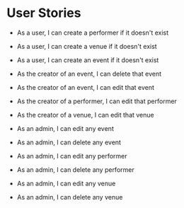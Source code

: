 # User Stories

* As a user, I can create a performer if it doesn't exist
* As a user, I can create a venue if it doesn't exist
* As a user, I can create an event if it doesn't exist


* As the creator of an event, I can delete that event
* As the creator of an event, I can edit that event
* As the creator of a performer, I can edit that performer
* As the creator of a venue, I can edit that venue


* As an admin, I can edit any event
* As an admin, I can delete any event
* As an admin, I can edit any performer
* As an admin, I can delete any performer
* As an admin, I can edit any venue
* As an admin, I can delete any venue